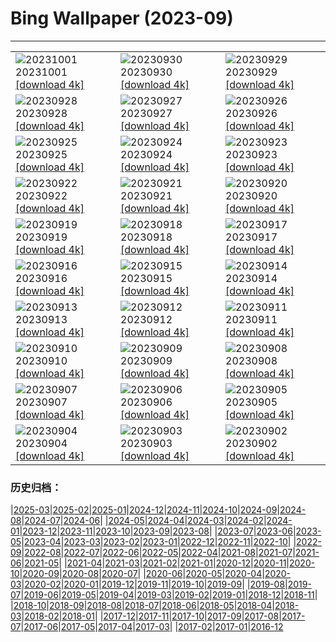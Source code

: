 # Bing Wallpaper (2023-09)
**************

<table><tr><td><img class="wallpaper" src="https://www.bing.com/th?id=OHR.LakeBledSunrise_JA-JP6531539874_1920x1080.jpg" alt="20231001"> 20231001 <a href="https://www.bing.com/th?id=OHR.LakeBledSunrise_JA-JP6531539874_UHD.jpg">[download 4k]</a></td><td><img class="wallpaper" src="https://www.bing.com/th?id=OHR.ShenandoahFoliage_JA-JP6899643261_1920x1080.jpg" alt="20230930"> 20230930 <a href="https://www.bing.com/th?id=OHR.ShenandoahFoliage_JA-JP6899643261_UHD.jpg">[download 4k]</a></td><td><img class="wallpaper" src="https://www.bing.com/th?id=OHR.HarvestMoon2023_JA-JP6232701669_1920x1080.jpg" alt="20230929"> 20230929 <a href="https://www.bing.com/th?id=OHR.HarvestMoon2023_JA-JP6232701669_UHD.jpg">[download 4k]</a></td></tr><tr><td><img class="wallpaper" src="https://www.bing.com/th?id=OHR.MaritimeDay_JA-JP6354094674_1920x1080.jpg" alt="20230928"> 20230928 <a href="https://www.bing.com/th?id=OHR.MaritimeDay_JA-JP6354094674_UHD.jpg">[download 4k]</a></td><td><img class="wallpaper" src="https://www.bing.com/th?id=OHR.CapriKrupp_JA-JP5333872542_1920x1080.jpg" alt="20230927"> 20230927 <a href="https://www.bing.com/th?id=OHR.CapriKrupp_JA-JP5333872542_UHD.jpg">[download 4k]</a></td><td><img class="wallpaper" src="https://www.bing.com/th?id=OHR.VeniceSkatePark_JA-JP4662081868_1920x1080.jpg" alt="20230926"> 20230926 <a href="https://www.bing.com/th?id=OHR.VeniceSkatePark_JA-JP4662081868_UHD.jpg">[download 4k]</a></td></tr><tr><td><img class="wallpaper" src="https://www.bing.com/th?id=OHR.GlacierBayOtter_JA-JP4374732070_1920x1080.jpg" alt="20230925"> 20230925 <a href="https://www.bing.com/th?id=OHR.GlacierBayOtter_JA-JP4374732070_UHD.jpg">[download 4k]</a></td><td><img class="wallpaper" src="https://www.bing.com/th?id=OHR.FraserRiverBC_JA-JP3101600777_1920x1080.jpg" alt="20230924"> 20230924 <a href="https://www.bing.com/th?id=OHR.FraserRiverBC_JA-JP3101600777_UHD.jpg">[download 4k]</a></td><td><img class="wallpaper" src="https://www.bing.com/th?id=OHR.Qiufen2023_JA-JP6160561062_1920x1080.jpg" alt="20230923"> 20230923 <a href="https://www.bing.com/th?id=OHR.Qiufen2023_JA-JP6160561062_UHD.jpg">[download 4k]</a></td></tr><tr><td><img class="wallpaper" src="https://www.bing.com/th?id=OHR.ShamwariRhino_JA-JP0625327477_1920x1080.jpg" alt="20230922"> 20230922 <a href="https://www.bing.com/th?id=OHR.ShamwariRhino_JA-JP0625327477_UHD.jpg">[download 4k]</a></td><td><img class="wallpaper" src="https://www.bing.com/th?id=OHR.NobelNorway_JA-JP2271090168_1920x1080.jpg" alt="20230921"> 20230921 <a href="https://www.bing.com/th?id=OHR.NobelNorway_JA-JP2271090168_UHD.jpg">[download 4k]</a></td><td><img class="wallpaper" src="https://www.bing.com/th?id=OHR.ArkadiaPark_JA-JP2000756191_1920x1080.jpg" alt="20230920"> 20230920 <a href="https://www.bing.com/th?id=OHR.ArkadiaPark_JA-JP2000756191_UHD.jpg">[download 4k]</a></td></tr><tr><td><img class="wallpaper" src="https://www.bing.com/th?id=OHR.OktoberfestWorkers_JA-JP1759437579_1920x1080.jpg" alt="20230919"> 20230919 <a href="https://www.bing.com/th?id=OHR.OktoberfestWorkers_JA-JP1759437579_UHD.jpg">[download 4k]</a></td><td><img class="wallpaper" src="https://www.bing.com/th?id=OHR.AgedDay2023_JA-JP1020086931_1920x1080.jpg" alt="20230918"> 20230918 <a href="https://www.bing.com/th?id=OHR.AgedDay2023_JA-JP1020086931_UHD.jpg">[download 4k]</a></td><td><img class="wallpaper" src="https://www.bing.com/th?id=OHR.CubanTody_JA-JP0587764266_1920x1080.jpg" alt="20230917"> 20230917 <a href="https://www.bing.com/th?id=OHR.CubanTody_JA-JP0587764266_UHD.jpg">[download 4k]</a></td></tr><tr><td><img class="wallpaper" src="https://www.bing.com/th?id=OHR.SplugenPass_JA-JP0320283828_1920x1080.jpg" alt="20230916"> 20230916 <a href="https://www.bing.com/th?id=OHR.SplugenPass_JA-JP0320283828_UHD.jpg">[download 4k]</a></td><td><img class="wallpaper" src="https://www.bing.com/th?id=OHR.Antilles_JA-JP0033254185_1920x1080.jpg" alt="20230915"> 20230915 <a href="https://www.bing.com/th?id=OHR.Antilles_JA-JP0033254185_UHD.jpg">[download 4k]</a></td><td><img class="wallpaper" src="https://www.bing.com/th?id=OHR.MongoliaHorses_JA-JP9826935839_1920x1080.jpg" alt="20230914"> 20230914 <a href="https://www.bing.com/th?id=OHR.MongoliaHorses_JA-JP9826935839_UHD.jpg">[download 4k]</a></td></tr><tr><td><img class="wallpaper" src="https://www.bing.com/th?id=OHR.HemakutaHill_JA-JP9592522804_1920x1080.jpg" alt="20230913"> 20230913 <a href="https://www.bing.com/th?id=OHR.HemakutaHill_JA-JP9592522804_UHD.jpg">[download 4k]</a></td><td><img class="wallpaper" src="https://www.bing.com/th?id=OHR.NorthSeaStairs_JA-JP9369020397_1920x1080.jpg" alt="20230912"> 20230912 <a href="https://www.bing.com/th?id=OHR.NorthSeaStairs_JA-JP9369020397_UHD.jpg">[download 4k]</a></td><td><img class="wallpaper" src="https://www.bing.com/th?id=OHR.AyutthayaTemple_JA-JP9148081636_1920x1080.jpg" alt="20230911"> 20230911 <a href="https://www.bing.com/th?id=OHR.AyutthayaTemple_JA-JP9148081636_UHD.jpg">[download 4k]</a></td></tr><tr><td><img class="wallpaper" src="https://www.bing.com/th?id=OHR.WalrusSvalbard_JA-JP8892338730_1920x1080.jpg" alt="20230910"> 20230910 <a href="https://www.bing.com/th?id=OHR.WalrusSvalbard_JA-JP8892338730_UHD.jpg">[download 4k]</a></td><td><img class="wallpaper" src="https://www.bing.com/th?id=OHR.DoubleNinth2023_JA-JP8635175549_1920x1080.jpg" alt="20230909"> 20230909 <a href="https://www.bing.com/th?id=OHR.DoubleNinth2023_JA-JP8635175549_UHD.jpg">[download 4k]</a></td><td><img class="wallpaper" src="https://www.bing.com/th?id=OHR.BathCircus_JA-JP8331862616_1920x1080.jpg" alt="20230908"> 20230908 <a href="https://www.bing.com/th?id=OHR.BathCircus_JA-JP8331862616_UHD.jpg">[download 4k]</a></td></tr><tr><td><img class="wallpaper" src="https://www.bing.com/th?id=OHR.CamelsAbove_JA-JP0843147206_1920x1080.jpg" alt="20230907"> 20230907 <a href="https://www.bing.com/th?id=OHR.CamelsAbove_JA-JP0843147206_UHD.jpg">[download 4k]</a></td><td><img class="wallpaper" src="https://www.bing.com/th?id=OHR.CreteHarbor_JA-JP0584096203_1920x1080.jpg" alt="20230906"> 20230906 <a href="https://www.bing.com/th?id=OHR.CreteHarbor_JA-JP0584096203_UHD.jpg">[download 4k]</a></td><td><img class="wallpaper" src="https://www.bing.com/th?id=OHR.MountSegla_JA-JP0339074008_1920x1080.jpg" alt="20230905"> 20230905 <a href="https://www.bing.com/th?id=OHR.MountSegla_JA-JP0339074008_UHD.jpg">[download 4k]</a></td></tr><tr><td><img class="wallpaper" src="https://www.bing.com/th?id=OHR.PassauSunsetJune_JA-JP0027528373_1920x1080.jpg" alt="20230904"> 20230904 <a href="https://www.bing.com/th?id=OHR.PassauSunsetJune_JA-JP0027528373_UHD.jpg">[download 4k]</a></td><td><img class="wallpaper" src="https://www.bing.com/th?id=OHR.ManhattanAerial_JA-JP9680462311_1920x1080.jpg" alt="20230903"> 20230903 <a href="https://www.bing.com/th?id=OHR.ManhattanAerial_JA-JP9680462311_UHD.jpg">[download 4k]</a></td><td><img class="wallpaper" src="https://www.bing.com/th?id=OHR.TinyHummer_JA-JP9296717974_1920x1080.jpg" alt="20230902"> 20230902 <a href="https://www.bing.com/th?id=OHR.TinyHummer_JA-JP9296717974_UHD.jpg">[download 4k]</a></td></tr></table>

### 历史归档：

|[2025-03](/../2025-03/2025-03.md)|[2025-02](/../2025-02/2025-02.md)|[2025-01](/../2025-01/2025-01.md)|[2024-12](/../2024-12/2024-12.md)|[2024-11](/../2024-11/2024-11.md)|[2024-10](/../2024-10/2024-10.md)|[2024-09](/../2024-09/2024-09.md)|[2024-08](/../2024-08/2024-08.md)|[2024-07](/../2024-07/2024-07.md)|[2024-06](/../2024-06/2024-06.md)|
|[2024-05](/../2024-05/2024-05.md)|[2024-04](/../2024-04/2024-04.md)|[2024-03](/../2024-03/2024-03.md)|[2024-02](/../2024-02/2024-02.md)|[2024-01](/../2024-01/2024-01.md)|[2023-12](/../2023-12/2023-12.md)|[2023-11](/../2023-11/2023-11.md)|[2023-10](/../2023-10/2023-10.md)|[2023-09](/2023-09.md)|[2023-08](/../2023-08/2023-08.md)|
|[2023-07](/../2023-07/2023-07.md)|[2023-06](/../2023-06/2023-06.md)|[2023-05](/../2023-05/2023-05.md)|[2023-04](/../2023-04/2023-04.md)|[2023-03](/../2023-03/2023-03.md)|[2023-02](/../2023-02/2023-02.md)|[2023-01](/../2023-01/2023-01.md)|[2022-12](/../2022-12/2022-12.md)|[2022-11](/../2022-11/2022-11.md)|[2022-10](/../2022-10/2022-10.md)|
|[2022-09](/../2022-09/2022-09.md)|[2022-08](/../2022-08/2022-08.md)|[2022-07](/../2022-07/2022-07.md)|[2022-06](/../2022-06/2022-06.md)|[2022-05](/../2022-05/2022-05.md)|[2022-04](/../2022-04/2022-04.md)|[2021-08](/../2021-08/2021-08.md)|[2021-07](/../2021-07/2021-07.md)|[2021-06](/../2021-06/2021-06.md)|[2021-05](/../2021-05/2021-05.md)|
|[2021-04](/../2021-04/2021-04.md)|[2021-03](/../2021-03/2021-03.md)|[2021-02](/../2021-02/2021-02.md)|[2021-01](/../2021-01/2021-01.md)|[2020-12](/../2020-12/2020-12.md)|[2020-11](/../2020-11/2020-11.md)|[2020-10](/../2020-10/2020-10.md)|[2020-09](/../2020-09/2020-09.md)|[2020-08](/../2020-08/2020-08.md)|[2020-07](/../2020-07/2020-07.md)|
|[2020-06](/../2020-06/2020-06.md)|[2020-05](/../2020-05/2020-05.md)|[2020-04](/../2020-04/2020-04.md)|[2020-03](/../2020-03/2020-03.md)|[2020-02](/../2020-02/2020-02.md)|[2020-01](/../2020-01/2020-01.md)|[2019-12](/../2019-12/2019-12.md)|[2019-11](/../2019-11/2019-11.md)|[2019-10](/../2019-10/2019-10.md)|[2019-09](/../2019-09/2019-09.md)|
|[2019-08](/../2019-08/2019-08.md)|[2019-07](/../2019-07/2019-07.md)|[2019-06](/../2019-06/2019-06.md)|[2019-05](/../2019-05/2019-05.md)|[2019-04](/../2019-04/2019-04.md)|[2019-03](/../2019-03/2019-03.md)|[2019-02](/../2019-02/2019-02.md)|[2019-01](/../2019-01/2019-01.md)|[2018-12](/../2018-12/2018-12.md)|[2018-11](/../2018-11/2018-11.md)|
|[2018-10](/../2018-10/2018-10.md)|[2018-09](/../2018-09/2018-09.md)|[2018-08](/../2018-08/2018-08.md)|[2018-07](/../2018-07/2018-07.md)|[2018-06](/../2018-06/2018-06.md)|[2018-05](/../2018-05/2018-05.md)|[2018-04](/../2018-04/2018-04.md)|[2018-03](/../2018-03/2018-03.md)|[2018-02](/../2018-02/2018-02.md)|[2018-01](/../2018-01/2018-01.md)|
|[2017-12](/../2017-12/2017-12.md)|[2017-11](/../2017-11/2017-11.md)|[2017-10](/../2017-10/2017-10.md)|[2017-09](/../2017-09/2017-09.md)|[2017-08](/../2017-08/2017-08.md)|[2017-07](/../2017-07/2017-07.md)|[2017-06](/../2017-06/2017-06.md)|[2017-05](/../2017-05/2017-05.md)|[2017-04](/../2017-04/2017-04.md)|[2017-03](/../2017-03/2017-03.md)|
|[2017-02](/../2017-02/2017-02.md)|[2017-01](/../2017-01/2017-01.md)|[2016-12](/../2016-12/2016-12.md)